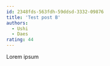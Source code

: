 ```yaml
---
id: 2348fds-563fdh-59ddsd-3332-09876
title: 'Test post B'
authors:
  - Ushi
  - Daes
rating: 44
---
```


Lorem ipsum
